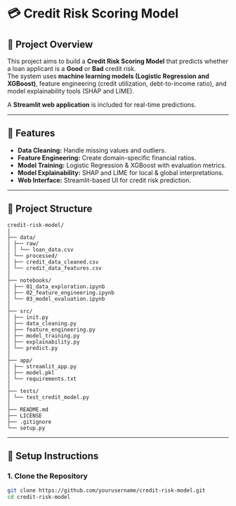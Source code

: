 # 💳 Credit Risk Scoring Model

## 📌 Project Overview
This project aims to build a **Credit Risk Scoring Model** that predicts whether a loan applicant is a **Good** or **Bad** credit risk.  
The system uses **machine learning models (Logistic Regression and XGBoost)**, feature engineering (credit utilization, debt-to-income ratio), and model explainability tools (SHAP and LIME).

A **Streamlit web application** is included for real-time predictions.

---

## 🚀 Features
- **Data Cleaning:** Handle missing values and outliers.
- **Feature Engineering:** Create domain-specific financial ratios.
- **Model Training:** Logistic Regression & XGBoost with evaluation metrics.
- **Model Explainability:** SHAP and LIME for local & global interpretations.
- **Web Interface:** Streamlit-based UI for credit risk prediction.

---

## 📂 Project Structure
```
credit-risk-model/
│
├── data/
│ ├── raw/
│ │ └── loan_data.csv
│ └── processed/
│ ├── credit_data_cleaned.csv
│ └── credit_data_features.csv
│
├── notebooks/
│ ├── 01_data_exploration.ipynb
│ ├── 02_feature_engineering.ipynb
│ └── 03_model_evaluation.ipynb
│
├── src/
│ ├── init.py
│ ├── data_cleaning.py
│ ├── feature_engineering.py
│ ├── model_training.py
│ ├── explainability.py
│ └── predict.py
│
├── app/
│ ├── streamlit_app.py
│ ├── model.pkl
│ └── requirements.txt
│
├── tests/
│ └── test_credit_model.py
│
├── README.md
├── LICENSE
├── .gitignore
└── setup.py
```

---

## 🔧 Setup Instructions

### **1. Clone the Repository**
```bash
git clone https://github.com/yourusername/credit-risk-model.git
cd credit-risk-model
```
